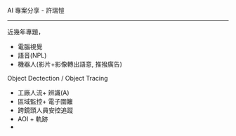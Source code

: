 AI 專案分享 - 許瑞愷

***

近幾年專題，

+ 電腦視覺
+ 語音(NPL)
+ 機器人(影片+影像轉出語意, 推撥廣告)

Object Dectection / Object Tracing

+ 工廠人流+ 辨識(A)
+ 區域監控+ 電子圍籬
+ 跨鏡頭人員安控追蹤
+ AOI + 軌跡
+ 

